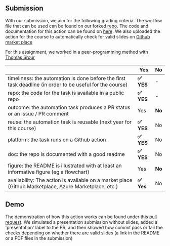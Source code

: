 ## Submission

With our submission, we aim for the following grading criteria. The worflow file that can be used can be found on our forked [repo](https://github.com/phamelink/devops-course/blob/2022/.github/workflows/check-slides.yml). The code and documentation for this action can be found on [here](https://github.com/phamelink/check-valid-slides-action). We also uploaded the action for the course to automatically check for valid slides on [Github market place](https://github.com/marketplace/actions/check-valid-slides)

For this assignment, we worked in a peer-programming method with [Thomas Srour](https://github.com/thomassrour)

|                                             | Yes | No | 
|-------------------------------------------- | ----|----|
|timeliness: the automation is done before the first task deadline (in order to be useful for the course) | **:white_check_mark: YES** | - |
|repo: the code for the task is available in a public repo  | **:white_check_mark: YES**| - | 
|outcome: the automation task produces a PR status or an issue / PR comment | Yes | **No** |
|reuse: the automation task is reusable (next year for this course) | **:white_check_mark: YES** | No | 
|platform: the task runs on a Github action | **:white_check_mark: YES** | No | 
|doc: the repo is documented with a good readme | **:white_check_mark: YES**  | No | 
|figure: the README is illustrated with at least an informative figure (eg a flowchart) | Yes | **No** | 
|availability: The action is available on a market place (Github Marketplace, Azure Marketplace, etc.) | **:white_check_mark: Yes** | No |

## Demo

The demonstration of how this action works can be found under this [pull request](https://github.com/phamelink/devops-course/pull/14). We simulated a presentation submission without slides, added a 'presentation' label to the PR, and then showed how commit pass or fail the checks depending on whether there are valid slides (a link in the README or a PDF files in the submission)
